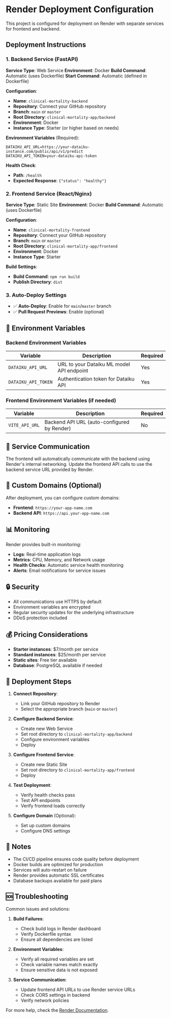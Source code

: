 # Render Deployment Configuration

This project is configured for deployment on Render with separate services for frontend and backend.

## Deployment Instructions

### 1. Backend Service (FastAPI)

**Service Type**: Web Service
**Environment**: Docker
**Build Command**: Automatic (uses Dockerfile)
**Start Command**: Automatic (defined in Dockerfile)

**Configuration**:
- **Name**: `clinical-mortality-backend`
- **Repository**: Connect your GitHub repository
- **Branch**: `main` or `master`
- **Root Directory**: `clinical-mortality-app/backend`
- **Environment**: Docker
- **Instance Type**: Starter (or higher based on needs)

**Environment Variables** (Required):
```
DATAIKU_API_URL=https://your-dataiku-instance.com/public/api/v1/predict
DATAIKU_API_TOKEN=your-dataiku-api-token
```

**Health Check**:
- **Path**: `/health`
- **Expected Response**: `{"status": "healthy"}`

### 2. Frontend Service (React/Nginx)

**Service Type**: Static Site
**Environment**: Docker
**Build Command**: Automatic (uses Dockerfile)

**Configuration**:
- **Name**: `clinical-mortality-frontend`
- **Repository**: Connect your GitHub repository
- **Branch**: `main` or `master`
- **Root Directory**: `clinical-mortality-app/frontend`
- **Environment**: Docker
- **Instance Type**: Starter

**Build Settings**:
- **Build Command**: `npm run build`
- **Publish Directory**: `dist`

### 3. Auto-Deploy Settings

- ✅ **Auto-Deploy**: Enable for `main`/`master` branch
- ✅ **Pull Request Previews**: Enable (optional)

## 🔧 Environment Variables

### Backend Environment Variables

| Variable | Description | Required |
|----------|-------------|----------|
| `DATAIKU_API_URL` | URL to your Dataiku ML model API endpoint | Yes |
| `DATAIKU_API_TOKEN` | Authentication token for Dataiku API | Yes |

### Frontend Environment Variables (if needed)

| Variable | Description | Required |
|----------|-------------|----------|
| `VITE_API_URL` | Backend API URL (auto-configured by Render) | No |

## 📡 Service Communication

The frontend will automatically communicate with the backend using Render's internal networking. Update the frontend API calls to use the backend service URL provided by Render.

## 🔗 Custom Domains (Optional)

After deployment, you can configure custom domains:
- **Frontend**: `https://your-app-name.com`
- **Backend API**: `https://api.your-app-name.com`

## 📊 Monitoring

Render provides built-in monitoring:
- **Logs**: Real-time application logs
- **Metrics**: CPU, Memory, and Network usage
- **Health Checks**: Automatic service health monitoring
- **Alerts**: Email notifications for service issues

## 🔒 Security

- All communications use HTTPS by default
- Environment variables are encrypted
- Regular security updates for the underlying infrastructure
- DDoS protection included

## 💰 Pricing Considerations

- **Starter instances**: $7/month per service
- **Standard instances**: $25/month per service
- **Static sites**: Free tier available
- **Database**: PostgreSQL available if needed

## 🚀 Deployment Steps

1. **Connect Repository**:
   - Link your GitHub repository to Render
   - Select the appropriate branch (`main` or `master`)

2. **Configure Backend Service**:
   - Create new Web Service
   - Set root directory to `clinical-mortality-app/backend`
   - Configure environment variables
   - Deploy

3. **Configure Frontend Service**:
   - Create new Static Site
   - Set root directory to `clinical-mortality-app/frontend`
   - Deploy

4. **Test Deployment**:
   - Verify health checks pass
   - Test API endpoints
   - Verify frontend loads correctly

5. **Configure Domain** (Optional):
   - Set up custom domains
   - Configure DNS settings

## 📝 Notes

- The CI/CD pipeline ensures code quality before deployment
- Docker builds are optimized for production
- Services will auto-restart on failure
- Render provides automatic SSL certificates
- Database backups available for paid plans

## 🆘 Troubleshooting

Common issues and solutions:

1. **Build Failures**:
   - Check build logs in Render dashboard
   - Verify Dockerfile syntax
   - Ensure all dependencies are listed

2. **Environment Variables**:
   - Verify all required variables are set
   - Check variable names match exactly
   - Ensure sensitive data is not exposed

3. **Service Communication**:
   - Update frontend API URLs to use Render service URLs
   - Check CORS settings in backend
   - Verify network policies

For more help, check the [Render Documentation](https://render.com/docs).